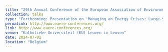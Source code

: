 ```yaml
---
title: "29th Annual Conference of the European Association of Environmental and Resource Economists (EAERE) 2024"
collection: talks
type: "Forthcoming: Presentation on 'Managing an Energy Crises: Large-Scale Evidence of Residential Natural Gas Savings Through Financial Rewards'"
permalink: http://www.eaere-conferences.org/
link: http://www.eaere-conferences.org/
venue: "Katholieke Universiteit (KU) Leuven in Leuven"
date: 2024-07-01
location: "Belgium"
---
```

